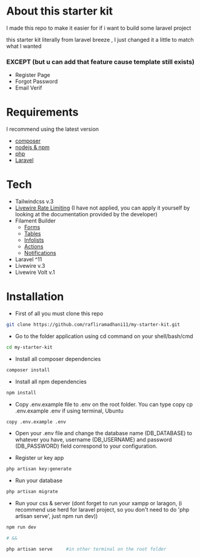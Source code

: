 # About this starter kit

I made this repo to make it easier for if i want to build some laravel project

this starter kit literally from laravel breeze , I just changed it a little to match what I wanted

### EXCEPT (but u can add that feature cause template still exists)

-   Register Page
-   Forgot Password
-   Email Verif

# Requirements

I recommend using the latest version

-   [composer](https://getcomposer.org/)
-   [nodejs & npm](https://nodejs.org/en/download)
-   [php](https://www.php.net/downloads.php)
-   [Laravel](https://laravel.com/docs/12.x/installation)

# Tech

-   Tailwindcss v.3
-   [Livewire Rate Limiting](https://github.com/danharrin/livewire-rate-limiting?ref=madewithlaravel.com) (I have not applied, you can apply it yourself by looking at the documentation provided by the developer)
-   Filament Builder
    -   [Forms](https://filamentphp.com/docs/3.x/forms/installation)
    -   [Tables](https://filamentphp.com/docs/3.x/tables/installation)
    -   [Infolists](https://filamentphp.com/docs/3.x/infolists/installation)
    -   [Actions](https://filamentphp.com/docs/3.x/actions/installation)
    -   [Notifications](https://filamentphp.com/docs/3.x/notifications/installation)
-   Laravel ^11
-   Livewire v.3
-   Livewire Volt v.1

# Installation

-   First of all you must clone this repo

```bash
git clone https://github.com/rafliramadhani11/my-starter-kit.git
```

-   Go to the folder application using cd command on your shell/bash/cmd

```bash
cd my-starter-kit
```

-   Install all composer dependencies

```bash
composer install
```

-   Install all npm dependencies

```bash
npm install
```

-   Copy .env.example file to .env on the root folder. You can type copy cp .env.example .env if using terminal, Ubuntu

```bash
copy .env.example .env
```

-   Open your .env file and change the database name (DB_DATABASE) to whatever you have, username (DB_USERNAME) and password (DB_PASSWORD) field correspond to your configuration.

-   Register ur key app

```bash
php artisan key:generate
```

-   Run your database

```bash
php artisan migrate
```

-   Run your css & server
    (dont forget to run your xampp or laragon, (i recommend use herd for laravel project, so you don't need to do 'php artisan serve', just npm run dev))

```bash
npm run dev

# &&

php artisan serve     #in other terminal on the root folder
```
